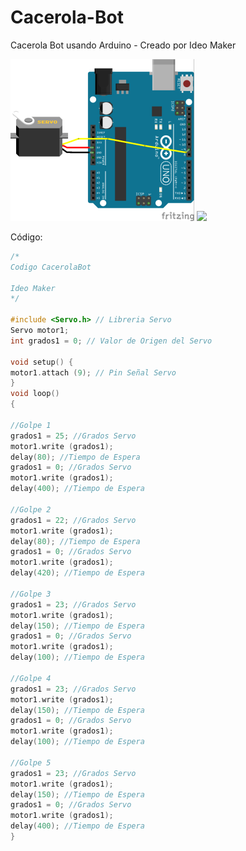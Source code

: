 # Cacerola-Bot
Cacerola Bot usando Arduino - Creado por Ideo Maker

<img src="https://github.com/ideomaker/Cacerola-Bot/blob/master/img/cacerola-esquema.png" />


<img src="https://github.com/ideomaker/Cacerola-Bot/blob/master/img/cacerola-gif.gif" />

Código:

```C++
/*
Codigo CacerolaBot

Ideo Maker
*/

#include <Servo.h> // Libreria Servo
Servo motor1;
int grados1 = 0; // Valor de Origen del Servo

void setup() {
motor1.attach (9); // Pin Señal Servo
}
void loop()
{

//Golpe 1
grados1 = 25; //Grados Servo
motor1.write (grados1);
delay(80); //Tiempo de Espera
grados1 = 0; //Grados Servo
motor1.write (grados1);
delay(400); //Tiempo de Espera

//Golpe 2
grados1 = 22; //Grados Servo
motor1.write (grados1);
delay(80); //Tiempo de Espera
grados1 = 0; //Grados Servo
motor1.write (grados1);
delay(420); //Tiempo de Espera

//Golpe 3
grados1 = 23; //Grados Servo
motor1.write (grados1);
delay(150); //Tiempo de Espera
grados1 = 0; //Grados Servo
motor1.write (grados1);
delay(100); //Tiempo de Espera

//Golpe 4
grados1 = 23; //Grados Servo
motor1.write (grados1);
delay(150); //Tiempo de Espera
grados1 = 0; //Grados Servo
motor1.write (grados1);
delay(100); //Tiempo de Espera

//Golpe 5
grados1 = 23; //Grados Servo
motor1.write (grados1);
delay(150); //Tiempo de Espera
grados1 = 0; //Grados Servo
motor1.write (grados1);
delay(400); //Tiempo de Espera
}
```
